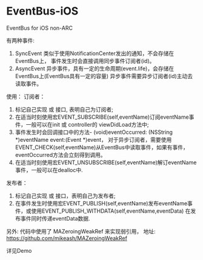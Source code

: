 EventBus-iOS
============

EventBus for iOS  non-ARC

有两种事件:
1. SyncEvent  类似于使用NotificationCenter发出的通知，不会存储在EventBus上，
              事件发生时会直接调用同步事件订阅者(id<EventSyncSubscriber>)。
2. AsyncEvent 异步事件，具有一定的生命周期(event.life)，会存储在EventBus上(EventBus具有一定的容量)
              异步事件需要异步订阅者(id<EventAsyncSubscriber>)主动去读取事件。

使用：
订阅者：
  1. 标记自己实现<EventAsyncSubscriber> 或 <EventSyncSubscriber>接口, 表明自己为订阅者;
  2. 在适当时刻使用宏EVENT_SUBSCRIBE(self,eventName)订阅eventName事件，一般可以在init 或 controller的 viewDidLoad方法中;
  3. 事件发生时会回调<EventSubscriber>接口中的方法- (void)eventOccurred: (NSString *)eventName event:(Event *)event，
     对于异步订阅者，需要使用EVENT_CHECK(self,eventName)从EventBus中读取事件，如果有事件，eventOccurred方法会立刻得到调用。
  4. 在适当时刻使用宏EVENT_UNSUBSCRIBE(self,eventName)解订eventName事件，一般可以在dealloc中.
     
发布者：
  1. 标记自己实现<EventAsyncPublisher> 或 <EventSyncPublisher>接口，表明自己为发布者;
  2. 在事件发生时使用宏EVENT_PUBLISH(self,eventName)发布eventName事件，或使用EVENT_PUBLISH_WITHDATA(self,eventName,eventData)
     在发布事件同时传递eventData数据.

另外:
  代码中使用了 MAZeroingWeakRef 来实现弱引用， 地址: https://github.com/mikeash/MAZeroingWeakRef

详见Demo

